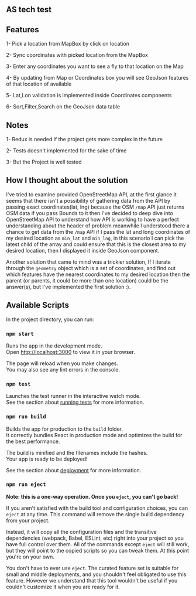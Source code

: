 ## AS tech test 

## Features

1- Pick a location from MapBox by click on location

2- Sync coordinates with picked location from the MapBox

3- Enter any coordinates you want to see a fly to that location on the Map

4- By updating from Map or Coordinates box you will see GeoJson features of that location of available

5- Lat,Lon validation is implemented inside Coordinates components

6- Sort,Filter,Search on the GeoJson data table

## Notes

1- Redux is needed if the project gets more complex in the future

2- Tests doesn't implemented for the sake of time

3- But the Project is well tested

## How I thought about the solution

I've tried to examine provided OpenStreetMap API, at the first glance it seems that there isn't a possibility of gathering data from the API by passing exact coordinates(lat, lng) because the OSM `/map` API just returns OSM data if you pass Bounds to it then I've decided to deep dive into OpenStreetMap API to understand how API is working to have a perfect understanding about the header of problem meanwhile I understood there a chance to get data from the `/map` API if I pass the lat and long coordinates of my desired location as `min_lat` and `min_lng`, in this scenario I can pick the latest child of the array and could ensure that this is the closest area to my desired location, then I displayed it inside GeoJson component.

Another solution that came to mind was a trickier solution, If I iterate through the `geometry` object which is a set of coordinates, and find out which features have the nearest coordinates to my desired location then the parent (or parents, it could be more than one location) could be the answer(s), but I've implemented the first solution :).


## Available Scripts

In the project directory, you can run:

### `npm start`

Runs the app in the development mode.\
Open [http://localhost:3000](http://localhost:3000) to view it in your browser.

The page will reload when you make changes.\
You may also see any lint errors in the console.

### `npm test`

Launches the test runner in the interactive watch mode.\
See the section about [running tests](https://facebook.github.io/create-react-app/docs/running-tests) for more information.

### `npm run build`

Builds the app for production to the `build` folder.\
It correctly bundles React in production mode and optimizes the build for the best performance.

The build is minified and the filenames include the hashes.\
Your app is ready to be deployed!

See the section about [deployment](https://facebook.github.io/create-react-app/docs/deployment) for more information.

### `npm run eject`

**Note: this is a one-way operation. Once you `eject`, you can't go back!**

If you aren't satisfied with the build tool and configuration choices, you can `eject` at any time. This command will remove the single build dependency from your project.

Instead, it will copy all the configuration files and the transitive dependencies (webpack, Babel, ESLint, etc) right into your project so you have full control over them. All of the commands except `eject` will still work, but they will point to the copied scripts so you can tweak them. At this point you're on your own.

You don't have to ever use `eject`. The curated feature set is suitable for small and middle deployments, and you shouldn't feel obligated to use this feature. However we understand that this tool wouldn't be useful if you couldn't customize it when you are ready for it.